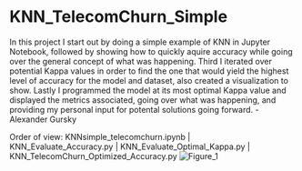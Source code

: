 # KNN_TelecomChurn_Simple

In this project I start out by doing a simple example of KNN in Jupyter Notebook, followed by showing how to quickly
aquire accuracy while going over the general concept of what was happening. Third I iterated over potential Kappa values in order to find the one that would
yield the highest level of accuracy for the model and dataset, also created a visualization to show. Lastly I programmed the model at its most optimal Kappa value and displayed the 
metrics associated, going over what was happening, and providing my personal input for potental solutions going forward. - Alexander Gursky

Order of view: KNNsimple_telecomchurn.ipynb | KNN_Evaluate_Accuracy.py | KNN_Evaluate_Optimal_Kappa.py | KNN_TelecomChurn_Optimized_Accuracy.py
![Figure_1](https://user-images.githubusercontent.com/117600966/224582191-eb7ea7b4-76a2-49f2-965b-5642ea0369c8.png)
